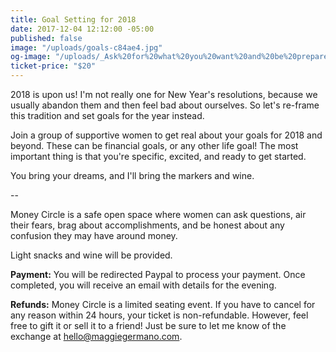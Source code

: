 ```yaml
---
title: Goal Setting for 2018
date: 2017-12-04 12:12:00 -05:00
published: false
image: "/uploads/goals-c84ae4.jpg"
og-image: "/uploads/_Ask%20for%20what%20you%20want%20and%20be%20prepared%20to%20get%20it._.png"
ticket-price: "$20"
---
```


2018 is upon us! I'm not really one for New Year's resolutions, because we usually abandon them and then feel bad about ourselves. So let's re-frame this tradition and set goals for the year instead.

Join a group of supportive women to get real about your goals for 2018 and beyond. These can be financial goals, or any other life goal! The most important thing is that you're specific, excited, and ready to get started.

You bring your dreams, and I'll bring the markers and wine.

--

Money Circle is a safe open space where women can ask questions, air their fears, brag about accomplishments, and be honest about any confusion they may have around money.

Light snacks and wine will be provided.

**Payment:** You will be redirected Paypal to process your payment. Once completed, you will receive an email with details for the evening.

**Refunds:** Money Circle is a limited seating event. If you have to cancel for any reason within 24 hours, your ticket is non-refundable. However, feel free to gift it or sell it to a friend! Just be sure to let me know of the exchange at [hello@maggiegermano.com](mailto:hello@maggiegermano.com).